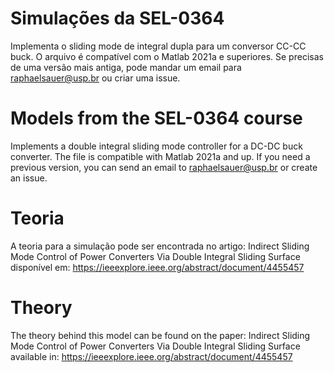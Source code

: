# Simulações da SEL-0364

Implementa o sliding mode de integral dupla para um conversor CC-CC buck. O arquivo é compatível com o Matlab 2021a e superiores.
Se precisas de uma versão mais antiga, pode mandar um email para raphaelsauer@usp.br ou criar uma issue.

# Models from the SEL-0364 course

Implements a double integral sliding mode controller for a DC-DC buck converter. The file is compatible with Matlab 2021a and up. 
If you need a previous version, you can send an email to raphaelsauer@usp.br or create an issue.

# Teoria

A teoria para a simulação pode ser encontrada no artigo: Indirect Sliding Mode Control of Power Converters Via Double Integral Sliding Surface
disponível em: https://ieeexplore.ieee.org/abstract/document/4455457

# Theory

The theory behind this model can be found on the paper: Indirect Sliding Mode Control of Power Converters Via Double Integral Sliding Surface
available in: https://ieeexplore.ieee.org/abstract/document/4455457
